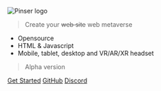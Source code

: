 ![Pinser logo](https://www.digipair.ai/assets/images/logo/logo.png)

> Create your <strike>web site</strike> web metaverse

- Opensource
- HTML & Javascript
- Mobile, tablet, desktop and VR/AR/XR headset

> Alpha version

[Get Started](#main)
[GitHub](https://github.com/digipair/digipair-vision)
[Discord](https://discord.gg/kCqF8xaMHJ)
